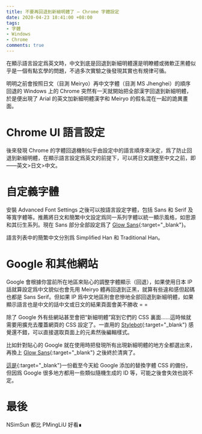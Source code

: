 ```yaml
---
title: 不要再回退到新細明體了 — Chrome 字體設定
date: 2020-04-23 18:41:00 +08:00
tags:
- 字體
- Windows
- Chrome
comments: true
---
```


在顯示語言設定爲英文時，中文到底是回退到新細明體還是明瞭體或微軟正黑體似乎是一個有點玄學的問題，不過多次實驗之後發現其實也有規律可循。

明明之前會按照日文（目測 Meiryo）再中文字體（目測 MS Jhenghei）的順序回退的 Windows 上的 Chrome 突然有一天就開始把全部漢字回退到新細明體，於是便出現了 Arial 的英文加新細明體漢字和 Meiryo 的假名混在一起的詭異畫面。

# Chrome UI 語言設定

後來發現 Chrome 的字體回退機制似乎由設定中的語言順序來決定，爲了防止回退到新細明體，在顯示語言設定爲英文的前提下，可以將日文調整至中文之前，即——英文>日文>中文。

# 自定義字體

安裝 Advanced Font Settings 之後可以按語言設定字體，包括 Sans 和 Serif 及等寬字體等。推薦將日文和簡繁中文設定爲同一系列字體以統一顯示風格，如思源和其衍生系列。現在 Sans 部分全部設定爲了 [Glow Sans](https://github.com/welai/glow-sans){:target="_blank"}。

語言列表中的簡繁中文分別爲 Simplified Han 和 Traditional Han。

# Google 和其他網站

Google 會根據你當前所在地區來貼心的調整字體顯示（回退），如果使用日本 IP 話就算設定爲中文貌似也會先用 Meiryo 體再回退到正黑，就算有些違和感但起碼也都是 Sans Serif。但如果 IP 爲中文地區則會悲慘地全部回退到新細明體，如果顯示語言也是中文的話中文或日文的結果頁面會美不勝收 = =

除了 Google 外有些網站甚至會把“新細明體”寫到它們的 CSS 裏面……這時候就需要用擴充去覆蓋網頁的 CSS 設定了。一直用的 [Stylebot](https://chrome.google.com/webstore/detail/stylebot/oiaejidbmkiecgbjeifoejpgmdaleoha?hl=en){:target="_blank"} 感覺還不錯，可以直接選取頁面上的元素然後編輯樣式。

比如針對貼心的 Google 就在使用時把發現所有出現新細明體的地方全都選出來，再換上 [Glow Sans](https://github.com/welai/glow-sans){:target="_blank"} 之後終於清爽了。

[這是](https://img.dorawei.xyz/20200423-no-more-PMingLiU-Chrome/stylebot-google-bak.txt){:target="_blank"}一份截至今天給 Google 添加的替換字體 CSS 的備份，但因爲 Google 很多地方都用一些類似隨機生成的 ID 等，可能之後會失效也說不定。

# 最後
NSimSun 都比 PMingLiU 好看∎